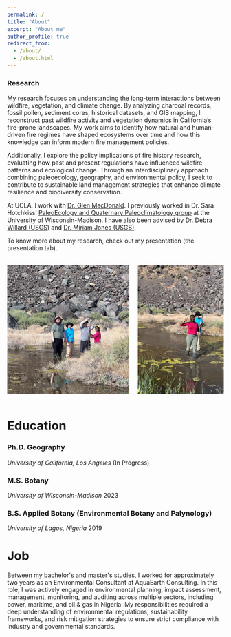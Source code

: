 ```yaml
---
permalink: /
title: "About"
excerpt: "About me"
author_profile: true
redirect_from: 
  - /about/
  - /about.html
---
```

### Research

My research focuses on understanding the long-term interactions between wildfire, vegetation, and climate change. By analyzing charcoal records, fossil pollen, sediment cores, historical datasets, and GIS mapping, I reconstruct past wildfire activity and vegetation dynamics in California’s fire-prone landscapes. My work aims to identify how natural and human-driven fire regimes have shaped ecosystems over time and how this knowledge can inform modern fire management policies.
 
Additionally, I explore the policy implications of fire history research, evaluating how past and present regulations have influenced wildfire patterns and ecological change. Through an interdisciplinary approach combining paleoecology, geography, and environmental policy, I seek to contribute to sustainable land management strategies that enhance climate resilience and biodiversity conservation.
 
At UCLA, I work with [Dr. Glen MacDonald](https://glenmmacdonald.com/). I previously worked in Dr. Sara Hotchkiss’ [PaleoEcology and Quaternary Paleoclimatology group](https://hotchkisslab.botany.wisc.edu/) at the University of Wisconsin-Madison. I have also been advised by [Dr. Debra Willard (USGS)](https://www.usgs.gov/staff-profiles/debra-a-willard) and [Dr. Miriam Jones (USGS)](https://www.usgs.gov/staff-profiles/miriam-jones).
 
To know more about my research, check out my presentation (the presentation tab).

<br>
<div style="display: flex; gap: 20px; align-items: stretch; flex-wrap: wrap;">
  <img src="/images/outdoor2.jpg" class="site-img" alt="Me outdoor" style="flex: 2; min-width: 200px; height: 300px; object-fit: cover;">
  <img src="/images/outdoor1.jpg" class="site-img" alt="Joan outdoor" style="flex: 1; min-width: 200px; height: 300px; object-fit: cover;">
</div>
<br>

# Education

### Ph.D. Geography
*University of California, Los Angeles* (In Progress)

### M.S. Botany
*University of Wisconsin-Madison* 2023

### B.S. Applied Botany (Environmental Botany and Palynology)
*University of Lagos, Nigeria* 2019



# Job

Between my bachelor's and master's studies, I worked for approximately two years as an Environmental Consultant at AquaEarth Consulting. In this role, I was actively engaged in environmental planning, impact assessment, management, monitoring, and auditing across multiple sectors, including power, maritime, and oil & gas in Nigeria. My responsibilities required a deep understanding of environmental regulations, sustainability frameworks, and risk mitigation strategies to ensure strict compliance with industry and governmental standards.

